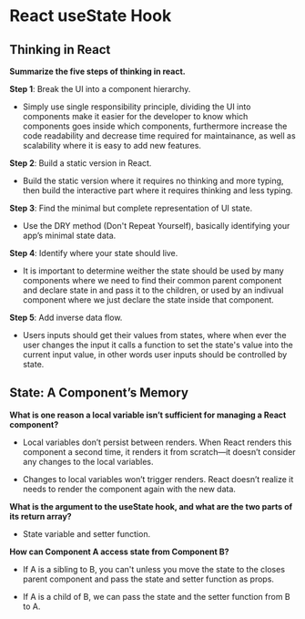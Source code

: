 # React useState Hook

## Thinking in React

**Summarize the five steps of thinking in react.**

**Step 1**: Break the UI into a component hierarchy.

- Simply use single responsibility principle, dividing the UI into components make it easier for the developer to know which components goes inside which components, furthermore increase the code readability and decrease time required for maintainance, as well as scalability where it is easy to add new features.

**Step 2**: Build a static version in React.

- Build the static version where it requires no thinking and more typing, then build the interactive part where it requires thinking and less typing.

**Step 3**: Find the minimal but complete representation of UI state.

- Use the DRY method (Don't Repeat Yourself), basically identifying your app’s minimal state data.

**Step 4**: Identify where your state should live.

- It is important to determine weither the state should be used by many components where we need to find their common parent component and declare state in and pass it to the children, or used by an indivual component where we just declare the state inside that component.

**Step 5**: Add inverse data flow.

- Users inputs should get their values from states, where when ever the user changes the input it calls a function to set the state's value into the current input value, in other words user inputs should be controlled by state.

## State: A Component’s Memory

**What is one reason a local variable isn’t sufficient for managing a React component?**

- Local variables don’t persist between renders. When React renders this component a second time, it renders it from scratch—it doesn’t consider any changes to the local variables.

- Changes to local variables won’t trigger renders. React doesn’t realize it needs to render the component again with the new data.

**What is the argument to the useState hook, and what are the two parts of its return array?**

- State variable and setter function.

**How can Component A access state from Component B?**

- If A is a sibling to B, you can't unless you move the state to the closes parent component and pass the state and setter function as props.

- If A is a child of B, we can pass the state and the setter function from B to A.
